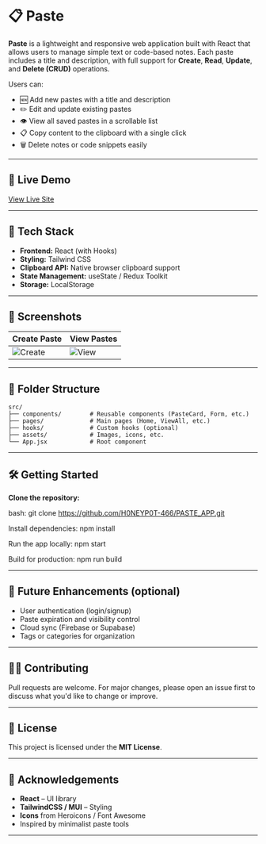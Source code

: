 # 📋 Paste

**Paste** is a lightweight and responsive web application built with React that allows users to manage simple text or code-based notes. Each paste includes a title and description, with full support for **Create**, **Read**, **Update**, and **Delete (CRUD)** operations.

Users can:
- 🆕 Add new pastes with a title and description  
- ✏️ Edit and update existing pastes  
- 👁️ View all saved pastes in a scrollable list  
- 📋 Copy content to the clipboard with a single click  
- 🗑️ Delete notes or code snippets easily  

---

## 🚀 Live Demo

<!-- Add your live site URL here -->
[View Live Site](https://paste-app-theta-five.vercel.app/)

---

## 🧱 Tech Stack

- **Frontend:** React (with Hooks)
- **Styling:** Tailwind CSS
- **Clipboard API:** Native browser clipboard support
- **State Management:** useState / Redux Toolkit 
- **Storage:** LocalStorage 

---

## 📸 Screenshots

<!-- Replace with your actual screenshots -->
| Create Paste | View Pastes |
|--------------|-------------|
| ![Create](./screenshots/create.png) | ![View](./screenshots/view.png) |

---

## 📂 Folder Structure

```plaintext
src/
├── components/        # Reusable components (PasteCard, Form, etc.)
├── pages/             # Main pages (Home, ViewAll, etc.)
├── hooks/             # Custom hooks (optional)
├── assets/            # Images, icons, etc.
└── App.jsx            # Root component

```

---

## 🛠️ Getting Started

**Clone the repository:**

bash:    git clone https://github.com/H0NEYP0T-466/PASTE_APP.git

Install dependencies:    npm install

Run the app locally:    npm start

Build for production:    npm run build

---

## 🌱 Future Enhancements (optional)

- User authentication (login/signup)
- Paste expiration and visibility control
- Cloud sync (Firebase or Supabase)
- Tags or categories for organization

---

## 🧑‍💻 Contributing

Pull requests are welcome. For major changes, please open an issue first to discuss what you'd like to change or improve.

---

## 📜 License

This project is licensed under the **MIT License**.

---

## 🙌 Acknowledgements

- **React** – UI library  
- **TailwindCSS / MUI** – Styling  
- **Icons** from Heroicons / Font Awesome  
- Inspired by minimalist paste tools

---
